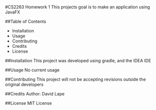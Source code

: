 #CS2263 Homework 1
This projects goal is to make an application using JavaFX

##Table of Contents
* Installation
* Usage
* Contributing
* Credits
* License

##Installation
This project was developed using gradle, and the IDEA IDE

##Usage
No current usage

##Contributing
This project will not be accepting revisions outside the original developers

##Credits
Author: David Lape

##License
MIT License